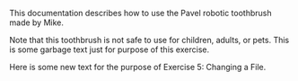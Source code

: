 This documentation describes how to use the Pavel robotic toothbrush made by Mike.

Note that this toothbrush is not safe to use for children, adults, or pets. This is some garbage text just for purpose of this exercise.

Here is some new text for the purpose of Exercise 5: Changing a File.
